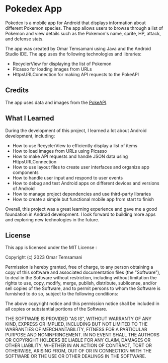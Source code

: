 # Pokedex App

Pokedex is a mobile app for Android that displays information about different Pokemon species. The app allows users to browse through a list of Pokemon and view details such as the Pokemon's name, sprite, HP, attack, and defense stats.

The app was created by Omar Temsamani using Java and the Android Studio IDE. The app uses the following technologies and libraries:

- RecyclerView for displaying the list of Pokemon
- Picasso for loading images from URLs
- HttpsURLConnection for making API requests to the PokeAPI

## Credits

The app uses data and images from the [PokeAPI](https://pokeapi.co/).



## What I Learned

During the development of this project, I learned a lot about Android development, including:

- How to use RecyclerView to efficiently display a list of items
- How to load images from URLs using Picasso
- How to make API requests and handle JSON data using HttpsURLConnection
- How to use layout files to create user interfaces and organize app components
- How to handle user input and respond to user events
- How to debug and test Android apps on different devices and versions of Android
- How to manage project dependencies and use third-party libraries
- How to create a simple but functional mobile app from start to finish

Overall, this project was a great learning experience and gave me a good foundation in Android development. I look forward to building more apps and exploring new technologies in the future.

## License

This app is licensed under the MIT License : 

Copyright (c) 2023 Omar Temsamani

Permission is hereby granted, free of charge, to any person obtaining
a copy of this software and associated documentation files (the
"Software"), to deal in the Software without restriction, including
without limitation the rights to use, copy, modify, merge, publish,
distribute, sublicense, and/or sell copies of the Software, and to
permit persons to whom the Software is furnished to do so, subject to
the following conditions:

The above copyright notice and this permission notice shall be
included in all copies or substantial portions of the Software.

THE SOFTWARE IS PROVIDED "AS IS", WITHOUT WARRANTY OF ANY KIND,
EXPRESS OR IMPLIED, INCLUDING BUT NOT LIMITED TO THE WARRANTIES OF
MERCHANTABILITY, FITNESS FOR A PARTICULAR PURPOSE AND
NONINFRINGEMENT. IN NO EVENT SHALL THE AUTHORS OR COPYRIGHT HOLDERS BE
LIABLE FOR ANY CLAIM, DAMAGES OR OTHER LIABILITY, WHETHER IN AN ACTION
OF CONTRACT, TORT OR OTHERWISE, ARISING FROM, OUT OF OR IN CONNECTION
WITH THE SOFTWARE OR THE USE OR OTHER DEALINGS IN THE SOFTWARE.
